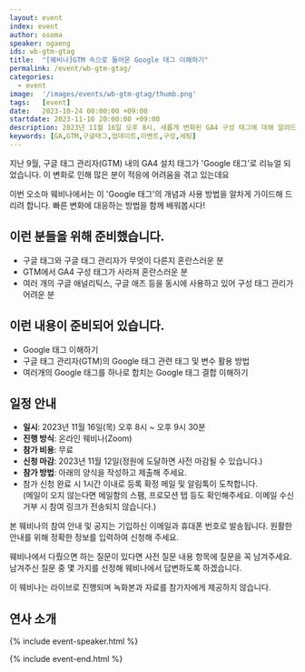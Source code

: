 ```yaml
---
layout: event
index: event
author: osoma
speaker: ogaeng
ids: wb-gtm-gtag
title:  "[웨비나]GTM 속으로 들어온 Google 태그 이해하기"
permalink: /event/wb-gtm-gtag/
categories:
  - event
image:  '/images/events/wb-gtm-gtag/thumb.png'
tags:   [event]
date:   2023-10-24 00:00:00 +09:00
startdate: 2023-11-16 20:00:00 +09:00
description: 2023년 11월 16일 오후 8시, 새롭게 변화된 GA4 구성 태그에 대해 알려드립니다.
keywords: [GA,GTM,구글태그,업데이트,이벤트,구성,세팅]
---
```


지난 9월, 구글 태그 관리자(GTM) 내의 GA4 설치 태그가 'Google 태그'로 리뉴얼 되었습니다. 이 변화로 인해 많은 분이 적응에 어려움을 겪고 있는데요

이번 오소마 웨비나에서는 이 'Google 태그'의 개념과 사용 방법을 알차게 가이드해 드리려 합니다. 빠른 변화에 대응하는 방법을 함께 배워봅시다!

## 이런 분들을 위해 준비했습니다.

- 구글 태그와 구글 태그 관리자가 무엇이 다른지 혼란스러운 분
- GTM에서 GA4 구성 태그가 사라져 혼란스러운 분
- 여러 개의 구글 애널리틱스, 구글 애즈 등을 동시에 사용하고 있어 구성 태그 관리가 어려운 분

## 이런 내용이 준비되어 있습니다.

- Google 태그 이해하기
- 구글 태그 관리자(GTM)의 Google 태그 관련 태그 및 변수 활용 방법
- 여러개의 Google 태그를 하나로 합치는 Google 태그 결합 이해하기

## 일정 안내

- **일시**: 2023년 11월 16일(목) 오후 8시 ~ 오후 9시 30분
- **진행 방식**: 온라인 웨비나(Zoom)
- **참가 비용**: 무료
- **신청 마감**: 2023년 11월 12일(정원에 도달하면 사전 마감될 수 있습니다.)
- **참가 방법**: 아래의 양식을 작성하고 제출해 주세요.
- 참가 신청 완료 시 1시간 이내로 등록 확정 메일 및 알림톡이 도착합니다.<br>(메일이 오지 않는다면 메일함의 스팸, 프로모션 탭 등도 확인해주세요. 이메일 수신거부 시 참여 링크가 전송되지 않습니다.)

본 웨비나의 참여 안내 및 공지는 기입하신 이메일과 휴대폰 번호로 발송됩니다. 원활한 안내를 위해 정확한 정보를 입력하여 신청해 주세요.

웨비나에서 다뤘으면 하는 질문이 있다면 사전 질문 내용 항목에 질문을 꼭 남겨주세요. 남겨주신 질문 중 몇 가지를 선정해 웨비나에서 답변하도록 하겠습니다.

이 웨비나는 라이브로 진행되며 녹화본과 자료를 참가자에게 제공하지 않습니다.

## 연사 소개

{% include event-speaker.html %}

{% include event-end.html %}